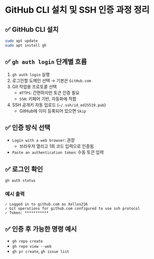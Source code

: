 # GitHub CLI 설치 및 SSH 인증 과정 정리

## ✅ GitHub CLI 설치

```bash
sudo apt update
sudo apt install gh
```

## ✅ `gh auth login` 단계별 흐름

1. `gh auth login` 실행
2. 로그인할 도메인 선택 → 기본은 `GitHub.com`
3. Git 작업용 프로토콜 선택
   - `HTTPS`: 간편하지만 토큰 인증 필요
   - `SSH`: 키페어 기반, 자동화에 적합
4. SSH 공개키 자동 업로드 (`~/.ssh/id_ed25519.pub`)
   - GitHub에 이미 등록되어 있으면 `Skip`

## ✅ 인증 방식 선택

- `Login with a web browser`: 권장
   - 브라우저 열리고 1회 코드 입력으로 인증됨
- `Paste an authentication token`: 수동 토큰 입력

## ✅ 로그인 확인

```bash
gh auth status
```

### 예시 출력
```
✓ Logged in to github.com as Xellos216
✓ Git operations for github.com configured to use ssh protocol
✓ Token: ***********
```

## ✅ 인증 후 가능한 명령 예시
- `gh repo create`
- `gh repo view --web`
- `gh pr create`, `gh issue list`
